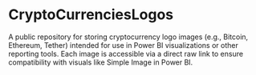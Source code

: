 # CryptoCurrenciesLogos
A public repository for storing cryptocurrency logo images (e.g., Bitcoin, Ethereum, Tether) intended for use in Power BI visualizations or other reporting tools. Each image is accessible via a direct raw link to ensure compatibility with visuals like Simple Image in Power BI.

